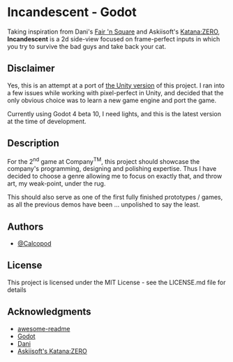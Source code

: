 # Incandescent - Godot

Taking inspiration from Dani's [Fair 'n Square](https://danidev.itch.io/fair-n-square) and Askiisoft's [Katana:ZERO](https://store.steampowered.com/app/460950/Katana_ZERO/), **Incandescent** is a 2d side-view focused on frame-perfect inputs in which you try to survive the bad guys and take back your cat.

## Disclaimer

Yes, this is an attempt at a port of [the Unity version](https://github.com/CalcoDev/Incandescent) of this project. I ran into a few issues while working with pixel-perfect in Unity, and decided that the only obvious choice was to learn a new game engine and port the game.

Currently using Godot 4 beta 10, I need lights, and this is the latest version at the time of development.
## Description

For the 2<sup>nd</sup> game at Company<sup>TM</sup>, this project should showcase the company's programming, designing and polishing expertise. Thus I have decided to choose a genre allowing me to focus on exactly that, and throw art, my weak-point, under the rug.

This should also serve as one of the first fully finished prototypes / games, as all the previous demos have been ... unpolished to say the least.

## Authors

* [@Calcopod](https://twitter.com/calcopod2)

## License

This project is licensed under the MIT License - see the LICENSE.md file for details

## Acknowledgments

* [awesome-readme](https://github.com/matiassingers/awesome-readme)
* [Godot](https://godotengine.org/)
* [Dani](https://danidev.itch.io/)
* [Askiisoft's Katana:ZERO](https://store.steampowered.com/app/460950/Katana_ZERO/)
